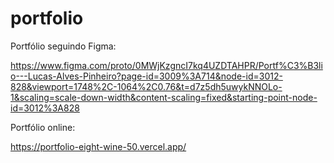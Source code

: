 # portfolio
Portfólio seguindo Figma:

https://www.figma.com/proto/0MWjKzgncI7kq4UZDTAHPR/Portf%C3%B3lio---Lucas-Alves-Pinheiro?page-id=3009%3A714&node-id=3012-828&viewport=1748%2C-1064%2C0.76&t=d7z5dh5uwykNNOLo-1&scaling=scale-down-width&content-scaling=fixed&starting-point-node-id=3012%3A828

Portfólio online: 

https://portfolio-eight-wine-50.vercel.app/
